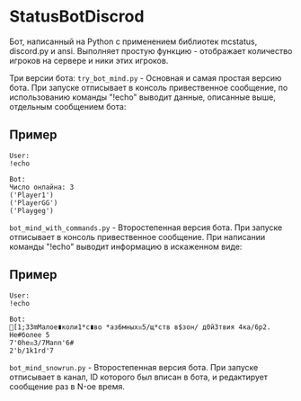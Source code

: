 # StatusBotDiscrod
Бот, написанный на Python с применением библиотек mcstatus, discord.py и ansi. Выполняет простую функцию - отображает количество игроков на сервере и ники этих игроков. 

Три версии бота:
```try_bot_mind.py``` - Основная и самая простая версию бота. При запуске отписывает в консоль привественное сообщение, по использованию команды "!echo" выводит данные, описанные выше, отдельным сообщением бота:

## Пример
```
User:
!echo

Bot:
Число онлайна: 3
('Player1')
('PlayerGG')
('Playgeg')

```

```bot_mind_with_commands.py``` - Второстепенная версия бота. При запуске отписывает в консоль привественное сообщение. При написании команды "!echo" выводит информацию в искаженном виде:

## Пример

```
User:
!echo

Bot:
[1;33mМалое∎коли1*с∎во *аз6мных☒5/щ*ств в$зон/ д0й3твия 4ка/6р2. Не#более 5
7'0he☒3/7Mann'6#
2'b/1k1rd'7

```

```bot_mind_snowrun.py``` - Второстепенная версия бота. При запуске отписывает в канал, ID которого был вписан в бота, и редактирует сообщение раз в N-ое время. 
